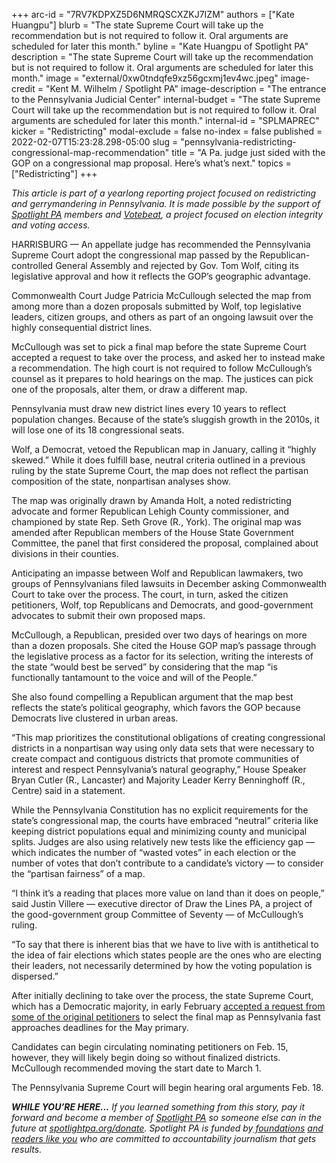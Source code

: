 +++
arc-id = "7RV7KDPXZ5D6NMRQSCXZKJ7IZM"
authors = ["Kate Huangpu"]
blurb = "The state Supreme Court will take up the recommendation but is not required to follow it. Oral arguments are scheduled for later this month."
byline = "Kate Huangpu of Spotlight PA"
description = "The state Supreme Court will take up the recommendation but is not required to follow it. Oral arguments are scheduled for later this month."
image = "external/0xw0tndqfe9xz56gcxmj1ev4wc.jpeg"
image-credit = "Kent M. Wilhelm / Spotlight PA"
image-description = "The entrance to the Pennsylvania Judicial Center"
internal-budget = "The state Supreme Court will take up the recommendation but is not required to follow it. Oral arguments are scheduled for later this month."
internal-id = "SPLMAPREC"
kicker = "Redistricting"
modal-exclude = false
no-index = false
published = 2022-02-07T15:23:28.298-05:00
slug = "pennsylvania-redistricting-congressional-map-recommendation"
title = "A Pa. judge just sided with the GOP on a congressional map proposal. Here’s what’s next."
topics = ["Redistricting"]
+++

<i>This article is part of a yearlong reporting project focused on redistricting and gerrymandering in Pennsylvania. It is made possible by the support of </i><a href="https://www.spotlightpa.org/"><i>Spotlight PA</i></a><i> members and </i><a href="https://votebeat.org/"><i>Votebeat</i></a><i>, a project focused on election integrity and voting access.</i>

HARRISBURG — An appellate judge has recommended the Pennsylvania Supreme Court adopt the congressional map passed by the Republican-controlled General Assembly and rejected by Gov. Tom Wolf, citing its legislative approval and how it reflects the GOP’s geographic advantage.

Commonwealth Court Judge Patricia McCullough selected the map from among more than a dozen proposals submitted by Wolf, top legislative leaders, citizen groups, and others as part of an ongoing lawsuit over the highly consequential district lines.

McCullough was set to pick a final map before the state Supreme Court accepted a request to take over the process, and asked her to instead make a recommendation. The high court is not required to follow McCullough’s counsel as it prepares to hold hearings on the map. The justices can pick one of the proposals, alter them, or draw a different map.

<script src="https://www.spotlightpa.org/embed.js" async></script><div data-spl-embed-version="1" data-spl-src="https://www.spotlightpa.org/embeds/newsletter/"></div>

Pennsylvania must draw new district lines every 10 years to reflect population changes. Because of the state’s sluggish growth in the 2010s, it will lose one of its 18 congressional seats.

Wolf, a Democrat, vetoed the Republican map in January, calling it “highly skewed.” While it does fulfill base, neutral criteria outlined in a previous ruling by the state Supreme Court, the map does not reflect the partisan composition of the state, nonpartisan analyses show.

The map was originally drawn by Amanda Holt, a noted redistricting advocate and former Republican Lehigh County commissioner, and championed by state Rep. Seth Grove (R., York). The original map was amended after Republican members of the House State Government Committee, the panel that first considered the proposal, complained about divisions in their counties.

Anticipating an impasse between Wolf and Republican lawmakers, two groups of Pennsylvanians filed lawsuits in December asking Commonwealth Court to take over the process. The court, in turn, asked the citizen petitioners, Wolf, top Republicans and Democrats, and good-government advocates to submit their own proposed maps.

McCullough, a Republican, presided over two days of hearings on more than a dozen proposals. She cited the House GOP map’s passage through the legislative process as a factor for its selection, writing the interests of the state “would best be served” by considering that the map “is functionally tantamount to the voice and will of the People.”

She also found compelling a Republican argument that the map best reflects the state’s political geography, which favors the GOP because Democrats live clustered in urban areas.

“This map prioritizes the constitutional obligations of creating congressional districts in a nonpartisan way using only data sets that were necessary to create compact and contiguous districts that promote communities of interest and respect Pennsylvania’s natural geography,” House Speaker Bryan Cutler (R., Lancaster) and Majority Leader Kerry Benninghoff (R., Centre) said in a statement.

While the Pennsylvania Constitution has no explicit requirements for the state’s congressional map, the courts have embraced “neutral” criteria like keeping district populations equal and minimizing county and municipal splits. Judges are also using relatively new tests like the efficiency gap — which indicates the number of “wasted votes” in each election or the number of votes that don’t contribute to a candidate’s victory — to consider the “partisan fairness” of a map.

“I think it’s a reading that places more value on land than it does on people,” said Justin Villere — executive director of Draw the Lines PA, a project of the good-government group Committee of Seventy — of McCullough’s ruling.

<script src="https://www.spotlightpa.org/embed.js" async></script><div data-spl-embed-version="1" data-spl-src="https://www.spotlightpa.org/embeds/donate/"></div>

“To say that there is inherent bias that we have to live with is antithetical to the idea of fair elections which states people are the ones who are electing their leaders, not necessarily determined by how the voting population is dispersed.”

After initially declining to take over the process, the state Supreme Court, which has a Democratic majority, in early February <a href="https://www.spotlightpa.org/news/2022/02/pa-congressional-map-supreme-court-democrats-redistricting/">accepted a request from some of the original petitioners</a> to select the final map as Pennsylvania fast approaches deadlines for the May primary.

Candidates can begin circulating nominating petitioners on Feb. 15, however, they will likely begin doing so without finalized districts. McCullough recommended moving the start date to March 1.

The Pennsylvania Supreme Court will begin hearing oral arguments Feb. 18.

<i><b>WHILE YOU’RE HERE...</b></i><i> If you learned something from this story, pay it forward and become a member of </i><a href="https://www.spotlightpa.org/"><i>Spotlight PA</i></a><i> so someone else can in the future at </i><a href="https://www.spotlightpa.org/donate"><i>spotlightpa.org/donate</i></a><i>. Spotlight PA is funded by</i><a href="https://www.spotlightpa.org/support"><i> foundations</i></a><i> </i><a href="https://www.spotlightpa.org/support"><i>and readers like you</i></a><i> who are committed to accountability journalism that gets results.</i>
